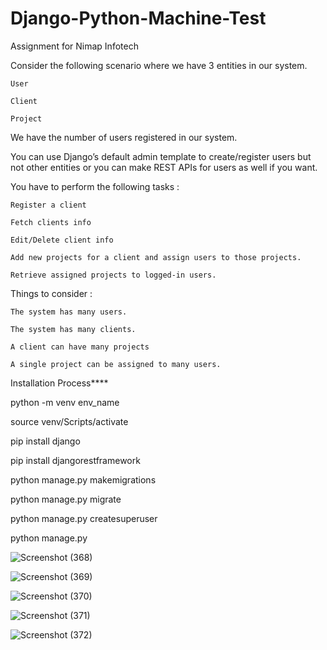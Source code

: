 # Django-Python-Machine-Test

Assignment for Nimap Infotech

Consider the following scenario where we have 3 entities in our system.

    User

    Client

    Project

We have the number of users registered in our system.

You can use Django’s default admin template to create/register users but not other entities or you can make REST APIs for users as well if you want.

You have to perform the following tasks :

    Register a client

    Fetch clients info

    Edit/Delete client info

    Add new projects for a client and assign users to those projects.

    Retrieve assigned projects to logged-in users.

Things to consider :

    The system has many users.

    The system has many clients.

    A client can have many projects

    A single project can be assigned to many users.




Installation Process****

python -m venv env_name

source venv/Scripts/activate

pip install django

pip install djangorestframework

python manage.py makemigrations

python manage.py migrate

python manage.py createsuperuser

python manage.py 


![Screenshot (368)](https://github.com/ganeshG1212shinde/ganeshG1212shinde/blob/main/asset/Screenshot%20from%202024-09-15%2000-17-08.png)



![Screenshot (369)](https://github.com/ganeshG1212shinde/ganeshG1212shinde/blob/main/asset/Screenshot%20from%202024-09-15%2000-20-47.png)


![Screenshot (370)](https://github.com/ganeshG1212shinde/ganeshG1212shinde/blob/main/asset/Screenshot%20from%202024-09-15%2000-45-07.png)


![Screenshot (371)](https://github.com/16shashikant16/Django-Python-Machine-Test/assets/55691120/7066f3fb-aa83-40f4-bfd9-0b30f7465651)


![Screenshot (372)](https://github.com/ganeshG1212shinde/ganeshG1212shinde/blob/main/asset/Screenshot%20from%202024-09-15%2000-58-46.png)
